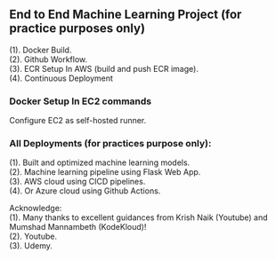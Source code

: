 ## End to End Machine Learning Project (for practice purposes only)
(1). Docker Build.\
(2). Github Workflow.\
(3). ECR Setup In AWS (build and push ECR image). \
(4). Continuous Deployment

### Docker Setup In EC2 commands
Configure EC2 as self-hosted runner.

### All Deployments (for practices purpose only):
(1). Built and optimized machine learning models. \
(2). Machine learning pipeline using Flask Web App. \
(3). AWS cloud using CICD pipelines. \
(4). Or Azure cloud using Github Actions.

Acknowledge: <br>
(1). Many thanks to excellent guidances from Krish Naik (Youtube) and Mumshad Mannambeth (KodeKloud)! \
(2). Youtube. \
(3). Udemy. 

